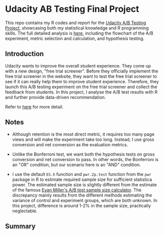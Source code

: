 # Udacity AB Testing Final Project

This repo contains my R codes and report for the [Udacity A/B Testing Project](https://www.udacity.com/course/ab-testing--ud257), showcasing both my statistical knowledge and R programming skills. 
The full detailed analysis is [here](https://github.com/danicychao/Udacity_AB_testing_final_project/blob/main/AB_Testing_Final_Report.pdf), including the flowchart of the A/B experiment, metric selection and calculation, and hypothesis testing.

## Introduction

Udacity wants to improve the overall student experience. They come up with a new design, "free trial screener". Before they officially implement the free trial screener in the website, 
they want to test the free trial screener to see if it can really help them to improve student experience. Therefore, they launch this A/B testing experiment on the free trial screener
and collect the feedback from students. In this project, I analyse the A/B test results with R and further provide data-driven recommendation.

Refer to [here](https://docs.google.com/document/u/1/d/1aCquhIqsUApgsxQ8-SQBAigFDcfWVVohLEXcV6jWbdI/pub) for more detail.

## Notes

- Although retention is the most direct metric, it requires too many page views and will make the experiment take too long. Instead, I use gross conversion and net conversion as the evaluation metrics.

- Unlike the Bonferroni test, we want both the hypothesis tests on gross conversion and net conversion to pass. In other words, the Bonferroni is an "OR" condition, but our scenario here is an "AND" condition.

- I use the default `ES.h` function and `pwr.2p.test` function from the `pwr` package in R to estimate required sample size for sufficient statistica power. The estimated sample size is slightly different from the estimate of the famous [Evan Miller's A/B test sample size calculator](https://www.evanmiller.org/ab-testing/sample-size.html). The discrepancy mainly results from the different methods estimating the variance of control and experiment groups, which are both unknown. In this project, difference is around 1-2% in the sample size, practically neglectable.

## Summary



